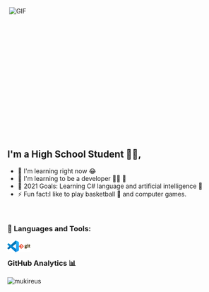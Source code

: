 <img align="right" alt="GIF" src="https://github.com/abhisheknaiidu/abhisheknaiidu/blob/master/code.gif?raw=true" width="500" height="320" />

## I'm a High School Student 👨‍🎓,
- 🌱 I'm learning right now 😂
- 👯 I'm learning to be a developer 👩‍💻 🎨
- 🥅 2021 Goals: Learning C# language and artificial intelligence 🤖
- ⚡ Fun fact:I like to play basketball 🏀 and computer games.

<br />

### 🔧 Languages and Tools:

[<img align="left" alt="Visual Studio Code" width="26px" src="https://raw.githubusercontent.com/github/explore/80688e429a7d4ef2fca1e82350fe8e3517d3494d/topics/visual-studio-code/visual-studio-code.png" />][vsCode]
[<img align="left" alt="Git" width="26px" src="https://raw.githubusercontent.com/github/explore/80688e429a7d4ef2fca1e82350fe8e3517d3494d/topics/git/git.png" />][GitHub]

<br />


### GitHub Analytics 📊

  <img height="180em" align="left" src="https://github-readme-stats.vercel.app/api/top-langs?username=Huseyinhzr0&show_icons=true&locale=en&layout=compact&langs_count=8&theme=radical" alt="mukireus"/>
</a>



<br />

[VsCode]: https://code.visualstudio.com/
[GitHub]: https://github.com/Huseyinhzr0
[gmail]: huseyinhzr.34@gmail.com
[instagram]: https://www.instagram.com/huseyin.hazar0/
